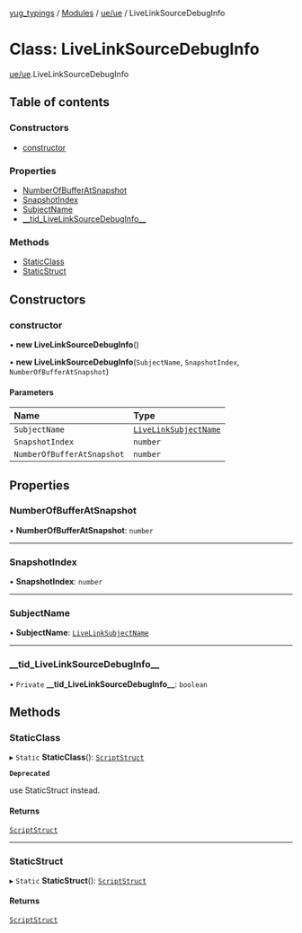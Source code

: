 [yug_typings](../README.md) / [Modules](../modules.md) / [ue/ue](../modules/ue_ue.md) / LiveLinkSourceDebugInfo

# Class: LiveLinkSourceDebugInfo

[ue/ue](../modules/ue_ue.md).LiveLinkSourceDebugInfo

## Table of contents

### Constructors

- [constructor](ue_ue.LiveLinkSourceDebugInfo.md#constructor)

### Properties

- [NumberOfBufferAtSnapshot](ue_ue.LiveLinkSourceDebugInfo.md#numberofbufferatsnapshot)
- [SnapshotIndex](ue_ue.LiveLinkSourceDebugInfo.md#snapshotindex)
- [SubjectName](ue_ue.LiveLinkSourceDebugInfo.md#subjectname)
- [\_\_tid\_LiveLinkSourceDebugInfo\_\_](ue_ue.LiveLinkSourceDebugInfo.md#__tid_livelinksourcedebuginfo__)

### Methods

- [StaticClass](ue_ue.LiveLinkSourceDebugInfo.md#staticclass)
- [StaticStruct](ue_ue.LiveLinkSourceDebugInfo.md#staticstruct)

## Constructors

### constructor

• **new LiveLinkSourceDebugInfo**()

• **new LiveLinkSourceDebugInfo**(`SubjectName`, `SnapshotIndex`, `NumberOfBufferAtSnapshot`)

#### Parameters

| Name | Type |
| :------ | :------ |
| `SubjectName` | [`LiveLinkSubjectName`](ue_ue.LiveLinkSubjectName.md) |
| `SnapshotIndex` | `number` |
| `NumberOfBufferAtSnapshot` | `number` |

## Properties

### NumberOfBufferAtSnapshot

• **NumberOfBufferAtSnapshot**: `number`

___

### SnapshotIndex

• **SnapshotIndex**: `number`

___

### SubjectName

• **SubjectName**: [`LiveLinkSubjectName`](ue_ue.LiveLinkSubjectName.md)

___

### \_\_tid\_LiveLinkSourceDebugInfo\_\_

• `Private` **\_\_tid\_LiveLinkSourceDebugInfo\_\_**: `boolean`

## Methods

### StaticClass

▸ `Static` **StaticClass**(): [`ScriptStruct`](ue_ue.ScriptStruct.md)

**`Deprecated`**

use StaticStruct instead.

#### Returns

[`ScriptStruct`](ue_ue.ScriptStruct.md)

___

### StaticStruct

▸ `Static` **StaticStruct**(): [`ScriptStruct`](ue_ue.ScriptStruct.md)

#### Returns

[`ScriptStruct`](ue_ue.ScriptStruct.md)
